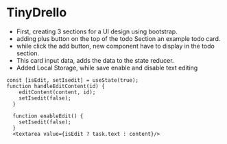 # TinyDrello

- First, creating 3 sections for a UI design using bootstrap.
- adding plus button on the top of the todo Section an example todo card.
- while click the add button, new component have to display in the todo section.
- This card input data, adds the data to the state reducer.
- Added Local Storage, while save enable and disable text editing

```
const [isEdit, setIsedit] = useState(true);
function handleEditContent(id) {
    editContent(content, id);
    setIsedit(false);
  }

  function enableEdit() {
    setIsedit(false);
  }
  <textarea value={isEdit ? task.text : content}/>
```
